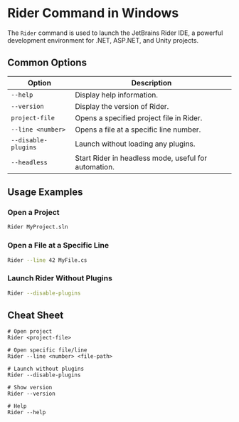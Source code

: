 # Rider Command in Windows

The `Rider` command is used to launch the JetBrains Rider IDE, a powerful development environment for .NET, ASP.NET, and Unity projects.

## Common Options

| Option             | Description                                          |
|--------------------|------------------------------------------------------|
| `--help`           | Display help information.                            |
| `--version`        | Display the version of Rider.                        |
| `project-file`     | Opens a specified project file in Rider.             |
| `--line <number>`  | Opens a file at a specific line number.              |
| `--disable-plugins`| Launch without loading any plugins.                  |
| `--headless`       | Start Rider in headless mode, useful for automation. |

## Usage Examples

### Open a Project

```sh
Rider MyProject.sln
```

### Open a File at a Specific Line

```sh
Rider --line 42 MyFile.cs
```

### Launch Rider Without Plugins

```sh
Rider --disable-plugins
```

## Cheat Sheet

```plaintext
# Open project
Rider <project-file>

# Open specific file/line
Rider --line <number> <file-path>

# Launch without plugins
Rider --disable-plugins

# Show version
Rider --version

# Help
Rider --help
```
